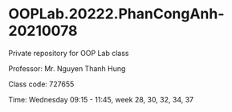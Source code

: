 # OOPLab.20222.PhanCongAnh-20210078
Private repository for OOP Lab class

Professor: Mr. Nguyen Thanh Hung

Class code: 727655

Time: Wednesday 09:15 - 11:45, week 28, 30, 32, 34, 37
